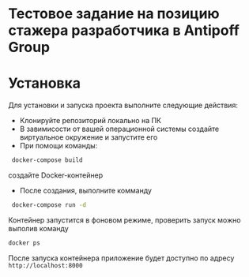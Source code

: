 # Тестовое задание на позицию стажера разработчика в Antipoff Group 

# Установка 

Для установки и запуска проекта выполните следующие действия:

- Клонируйте репозиторий локально на ПК
- В завимисости от вашей операционной системы создайте виртуальное окружение и запустите его
- При помощи команды:

```sh
 docker-compose build
```

создайте Docker-контейнер

- После создания, выполните комманду
  
```sh
 docker-compose run -d
```
 

  Контейнер запустится в фоновом режиме, проверить запуск можно выполив команду

 ```sh
 docker ps
```

После запуска контейнера приложение будет доступно по адресу ```http://localhost:8000```
  
